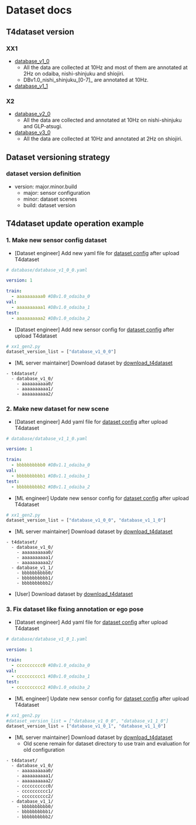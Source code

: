 # Dataset docs
## T4dataset version
### XX1

- [database_v1_0](/autoware_ml/configs/detection3d/dataset/t4dataset/database_v1_0.yaml)
  - All the data are collected at 10Hz and most of them are annotated at 2Hz on odaiba, nishi-shinjuku and shiojiri.
  - DBv1.0_nishi_shinjuku_[0-7]_ are annotated at 10Hz.
- [database_v1_1](/autoware_ml/configs/detection3d/dataset/t4dataset/database_v1_1.yaml)

### X2

- [database_v2_0](/autoware_ml/configs/detection3d/dataset/t4dataset/database_v2_0.yaml)
  - All the data are collected and annotated at 10Hz on nishi-shinjuku and GLP-atsugi.
- [database_v3_0](/autoware_ml/configs/detection3d/dataset/t4dataset/database_v3_0.yaml)
  - All the data are collected at 10Hz and annotated at 2Hz on shiojiri.

## Dataset versioning strategy
### dataset version definition

- version: major.minor.build
  - major: sensor configuration
  - minor: dataset scenes
  - build: dataset version

## T4dataset update operation example
### 1. Make new sensor config dataset

- [Dataset engineer] Add new yaml file for [dataset config](https://github.com/tier4/autoware-ml/tree/main/autoware_ml/configs/detection3d/dataset/t4dataset) after upload T4dataset

```yaml
# database/database_v1_0_0.yaml

version: 1

train:
  - aaaaaaaaaa0 #DBv1.0_odaiba_0
val:
  - aaaaaaaaaa1 #DBv1.0_odaiba_1
test:
  - aaaaaaaaaa2 #DBv1.0_odaiba_2
```

- [Dataset engineer] Add new sensor config for [dataset config](https://github.com/tier4/autoware-ml/tree/main/autoware_ml/configs/detection3d/dataset/t4dataset) after upload T4dataset

```py
# xx1_gen2.py
dataset_version_list = ["database_v1_0_0"]
```

- [ML server maintainer] Download dataset by [download_t4dataset](https://github.com/tier4/autoware-ml/tree/main/tools/download_t4dataset)

```
- t4dataset/
  - database_v1_0/
    - aaaaaaaaaa0/
    - aaaaaaaaaa1/
    - aaaaaaaaaa2/
```

### 2. Make new dataset for new scene

- [Dataset engineer] Add yaml file for [dataset config](https://github.com/tier4/autoware-ml/tree/main/autoware_ml/configs/detection3d/dataset/t4dataset) after upload T4dataset

```yaml
# database/database_v1_1_0.yaml

version: 1

train:
  - bbbbbbbbbb0 #DBv1.1_odaiba_0
val:
  - bbbbbbbbbb1 #DBv1.1_odaiba_1
test:
  - bbbbbbbbbb2 #DBv1.1_odaiba_2
```

- [ML engineer] Update new sensor config for [dataset config](https://github.com/tier4/autoware-ml/tree/main/autoware_ml/configs/detection3d/dataset/t4dataset) after upload T4dataset

```py
# xx1_gen2.py
dataset_version_list = ["database_v1_0_0", "database_v1_1_0"]
```

- [ML server maintainer] Download dataset by [download_t4dataset](https://github.com/tier4/autoware-ml/tree/main/tools/download_t4dataset)

```
- t4dataset/
  - database_v1_0/
    - aaaaaaaaaa0/
    - aaaaaaaaaa1/
    - aaaaaaaaaa2/
  - database_v1_1/
    - bbbbbbbbbb0/
    - bbbbbbbbbb1/
    - bbbbbbbbbb2/
```

- [User] Download dataset by [download_t4dataset](https://github.com/tier4/autoware-ml/tree/main/tools/download_t4dataset)

### 3. Fix dataset like fixing annotation or ego pose

- [Dataset engineer] Add yaml file for [dataset config](https://github.com/tier4/autoware-ml/tree/main/autoware_ml/configs/detection3d/dataset/t4dataset) after upload T4dataset

```yaml
# database/database_v1_0_1.yaml

version: 1

train:
  - cccccccccc0 #DBv1.0_odaiba_0
val:
  - cccccccccc1 #DBv1.0_odaiba_1
test:
  - cccccccccc2 #DBv1.0_odaiba_2
```

- [ML engineer] Update new sensor config for [dataset config](https://github.com/tier4/autoware-ml/tree/main/autoware_ml/configs/detection3d/dataset/t4dataset) after upload T4dataset

```py
# xx1_gen2.py
#dataset_version_list = ["database_v1_0_0", "database_v1_1_0"]
dataset_version_list = ["database_v1_0_1", "database_v1_1_0"]
```

- [ML server maintainer] Download dataset by [download_t4dataset](https://github.com/tier4/autoware-ml/tree/main/tools/download_t4dataset)
  - Old scene remain for dataset directory to use train and evaluation for old configuration

```
- t4dataset/
  - database_v1_0/
    - aaaaaaaaaa0/
    - aaaaaaaaaa1/
    - aaaaaaaaaa2/
    - cccccccccc0/
    - cccccccccc1/
    - cccccccccc2/
  - database_v1_1/
    - bbbbbbbbbb0/
    - bbbbbbbbbb1/
    - bbbbbbbbbb2/
```
